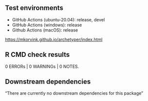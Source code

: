 ## Test environments

* GitHub Actions (ubuntu-20.04): release, devel
* GitHub Actions (windows): release
* Github Actions (macOS): release

https://mkorvink.github.io/archetyper/index.html


## R CMD check results

0 ERRORs | 0 WARNINGs | 0 NOTES.

## Downstream dependencies

“There are currently no downstream dependencies for this package”

